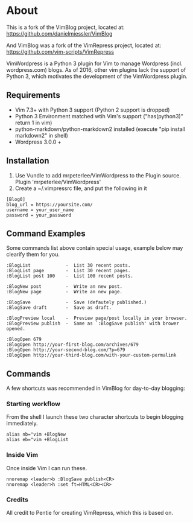 # About

This is a fork of the VimBlog project, located at: https://github.com/danielmiessler/VimBlog

And VimBlog was a fork of the VimRepress project, located at: https://github.com/vim-scripts/VimRepress

VimWordpress is a Python 3 plugin for Vim to manage Wordpress (incl. wordpress.com) blogs. As of 2016, other vim plugins lack the support of Python 3, which motivates the development of the VimWordpress plugin.

## Requirements

- Vim 7.3+ with Python 3 support (Python 2 support is dropped) 
- Python 3 Environment matched wtih Vim's support ("has(python3)" return 1 in vim)
- python-markdown/python-markdown2 installed (execute "pip install markdown2" in shell)
- Wordpress 3.0.0 +

## Installation

1. Use Vundle to add mrpeterlee/VimWordpress to the Plugin source.
    Plugin 'mrpeterlee/VimWordpress'
2. Create a ~/.vimpressrc file, and put the following in it

```
[Blog0]
blog_url = https://yoursite.com/ 
username = your_user_name
password = your_password
```

## Command Examples

Some commands list above contain special usage, example below may clearify them for you. 

    :BlogList             -  List 30 recent posts. 
    :BlogList page        -  List 30 recent pages. 
    :BlogList post 100    -  List 100 recent posts. 

    :BlogNew post         -  Write an new post. 
    :BlogNew page         -  Write an new page. 

    :BlogSave             -  Save (defautely published.) 
    :BlogSave draft       -  Save as draft. 

    :BlogPreview local    -  Preview page/post locally in your browser. 
    :BlogPreview publish  -  Same as `:BlogSave publish' with brower opened. 

    :BlogOpen 679 
    :BlogOpen http://your-first-blog.com/archives/679 
    :BlogOpen http://your-second-blog.com/?p=679 
    :BlogOpen http://your-third-blog.com/with-your-custom-permalink 

## Commands

A few shortcuts was recommended in VimBlog for day-to-day blogging:

### Starting workflow

From the shell I launch these two character shortcuts to begin blogging immediately.

```
alias nb="vim +BlogNew
alias eb="vim +BlogList
```

### Inside Vim

Once inside Vim I can run these.

```
nnoremap <leader>b :BlogSave publish<CR>
nnoremap <leader>h :set ft=HTML<CR><CR>
```

### Credits

All credit to Pentie for creating VimRepress, which this is based on.
